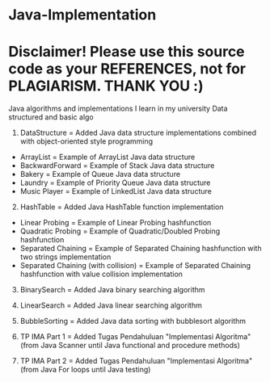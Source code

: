 # Java-Implementation
# Disclaimer! Please use this source code as your REFERENCES, not for PLAGIARISM. THANK YOU :)

Java algorithms and implementations I learn in my university
Data structured and basic algo

1. DataStructure = Added Java data structure implementations combined with object-oriented style programming
- ArrayList = Example of ArrayList Java data structure
- BackwardForward = Example of Stack Java data structure
- Bakery = Example of Queue Java data structure
- Laundry = Example of Priority Queue Java data structure
- Music Player = Example of LinkedList Java data structure

2. HashTable = Added Java HashTable function implementation
- Linear Probing = Example of Linear Probing hashfunction
- Quadratic Probing = Example of Quadratic/Doubled Probing hashfunction
- Separated Chaining = Example of Separated Chaining hashfunction with two strings implementation
- Separated Chaining (with collision) = Example of Separated Chaining hashfunction with value collision implementation

3. BinarySearch = Added Java binary searching algorithm

4. LinearSearch = Added Java linear searching algorithm

5. BubbleSorting = Added Java data sorting with bubblesort algorithm

6. TP IMA Part 1 = Added Tugas Pendahuluan "Implementasi Algoritma" (from Java Scanner until Java functional and procedure methods)

7. TP IMA Part 2 = Added Tugas Pendahuluan "Implementasi Algoritma" (from Java For loops until Java testing)
